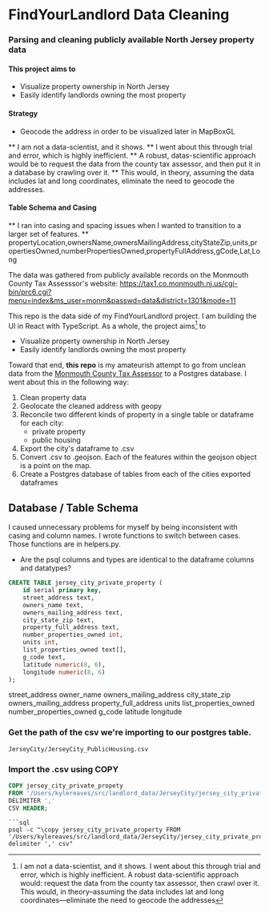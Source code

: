 # FindYourLandlord Data Cleaning

### Parsing and cleaning publicly available North Jersey property data

#### This project aims to
* Visualize property ownership in North Jersey
* Easily identify landlords owning the most property

#### Strategy
* Geocode the address in order to be visualized later in MapBoxGL

** I am not a data-scientist, and it shows.
** I went about this through trial and error, which is highly inefficient.
** A robust, datas-scientific approach would be to request the data from the county tax assessor, and then put it in a database by crawling over it.
** This would, in theory, assuming the data includes lat and long coordinates, eliminate the need to geocode the addresses.

#### Table Schema and Casing
** I ran into casing and spacing issues when I wanted to transition to a larger set of features.
** propertyLocation,ownersName,ownersMailingAddress,cityStateZip,units,propertiesOwned,numberPropertiesOwned,propertyFullAddress,gCode,Lat,Long

The data was gathered from publicly available records on the Monmouth County Tax Assesssor's website:
https://tax1.co.monmouth.nj.us/cgi-bin/prc6.cgi?menu=index&ms_user=monm&passwd=data&district=1301&mode=11

This repo is the data side of my FindYourLandlord project. I am building the UI in React with TypeScript.
As a whole, the project aims[^1] to

- Visualize property ownership in North Jersey
- Easily identify landlords owning the most property

Toward that end, **this repo** is my amateurish attempt to go from unclean data from the [Monmouth County Tax Assessor](https://tax1.co.monmouth.nj.us/cgi-bin/prc6.cgi?menu=index&ms_user=monm&passwd=data&district=1301&mode=11) to a Postgres database.
I went about this in the following way:

1. Clean property data
2. Geolocate the cleaned address with geopy
3. Reconcile two different kinds of property in a single table or dataframe for each city:
   - private property
   - public housing
4. Export the city's dataframe to .csv
5. Convert .csv to .geojson. Each of the features within the geojson object is a point on the map.
6. Create a Postgres database of tables from each of the cities exported dataframes

## Database / Table Schema

I caused unnecessary problems for myself by being inconsistent with casing and column names. I wrote functions to switch between cases. Those functions are in helpers.py.

- Are the psql columns and types are identical to the dataframe columns and datatypes?

```sql
CREATE TABLE jersey_city_private_property (
    id serial primary key,
    street_address text,
    owners_name text,
    owners_mailing_address text,
    city_state_zip text,
    property_full_address text,
    number_properties_owned int,
    units int,
    list_properties_owned text[],
    g_code text,
    latitude numeric(8, 6),
    longitude numeric(8, 6)
);
```













































street_address
owner_name
owners_mailing_address
city_state_zip
owners_mailing_address
property_full_address
units
list_properties_owned
number_properties_owned
g_code
latitude
longitude



### Get the path of the csv we're importing to our postgres table.

`JerseyCity/JerseyCity_PublicHousing.csv`

### Import the .csv using COPY

```sql
COPY jersey_city_private_propety
FROM '/Users/kylereaves/src/landlord_data/JerseyCity/jersey_city_private_property.csv'
DELIMITER ','
CSV HEADER;
```


[^1]:
    I am not a data-scientist, and it shows. I went about this through trial and error, which is highly inefficient.
    A robust data-scientific approach would: request the data from the county tax assessor, then crawl over it.
    This would, in theory–assuming the data includes lat and long coordinates—eliminate the need to geocode the addresses
```
```sql
psql -c "\copy jersey_city_private_property FROM '/Users/kylereaves/src/landlord_data/JerseyCity/jersey_city_private_property.csv' delimiter ',' csv"
```
